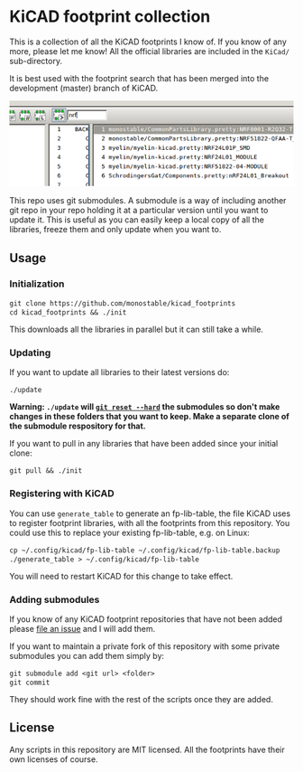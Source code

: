 # KiCAD footprint collection
This is a collection of all the KiCAD footprints I know of. If you know of any more, please let me know!
All the official libraries are included in the `KiCad/` sub-directory.

It is best used with the footprint search that has been merged into the development (master) branch of KiCAD.

![](screenshot.png)

This repo uses git submodules.
A submodule is a way of including another git repo in your repo holding it at a particular version until you want to update it.
This is useful as you can easily keep a local copy of all the libraries, freeze them and only update when you want to.

## Usage

### Initialization

    git clone https://github.com/monostable/kicad_footprints
    cd kicad_footprints && ./init

This downloads all the libraries in parallel but it can still take a while.

### Updating

If you want to update all libraries to their latest versions do:

    ./update

__Warning: `./update` will [`git reset --hard`](http://manpages.ubuntu.com/manpages/xenial/en/man1/git-reset.1.html) the submodules so don't make changes in these folders that you want to keep. Make a separate clone of the submodule respository for that.__

If you want to pull in any libraries that have been added since your initial clone:

    git pull && ./init

### Registering with KiCAD
You can use `generate_table` to generate an fp-lib-table, the file KiCAD uses to register footprint libraries, with all the footprints from this repository.
You could use this to replace your existing fp-lib-table, e.g. on Linux:

    cp ~/.config/kicad/fp-lib-table ~/.config/kicad/fp-lib-table.backup
    ./generate_table > ~/.config/kicad/fp-lib-table

You will need to restart KiCAD for this change to take effect.

### Adding submodules

If you know of any KiCAD footprint repositories that have not been added please [file an issue](https://github.com/monostable/kicad_footprints/issues) and I will add them.

If you want to maintain a private fork of this repository with some private submodules you can add them simply by:

```
git submodule add <git url> <folder>
git commit
```

They should work fine with the rest of the scripts once they are added.

## License

Any scripts in this repository are MIT licensed. All the footprints have their own licenses of course.
